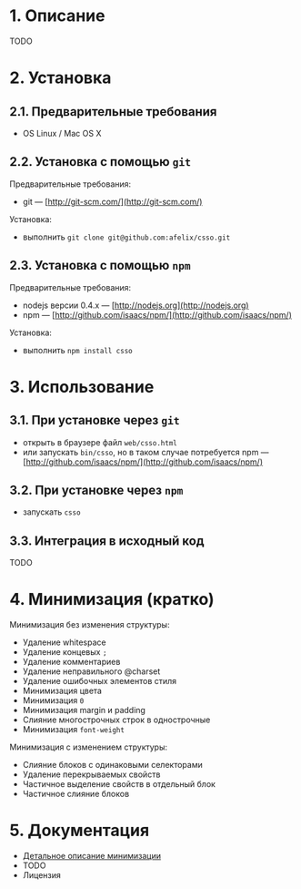 # 1. Описание

TODO

# 2. Установка

## 2.1. Предварительные требования

* OS Linux / Mac OS X

## 2.2. Установка с помощью `git`

Предварительные требования:

* git&nbsp;— [http://git-scm.com/](http://git-scm.com/)

Установка:

* выполнить `git clone git@github.com:afelix/csso.git`

## 2.3. Установка с помощью `npm`

Предварительные требования:

* nodejs версии 0.4.x&nbsp;— [http://nodejs.org](http://nodejs.org)
* npm&nbsp;— [http://github.com/isaacs/npm/](http://github.com/isaacs/npm/)

Установка:

* выполнить `npm install csso`

# 3. Использование

## 3.1. При установке через `git`

* открыть в браузере файл `web/csso.html`
* или запускать `bin/csso`, но в таком случае потребуется npm&nbsp;— [http://github.com/isaacs/npm/](http://github.com/isaacs/npm/)

## 3.2. При установке через `npm`

* запускать `csso`

## 3.3. Интеграция в исходный код

TODO

# 4. Минимизация (кратко)

Минимизация без изменения структуры:

* Удаление whitespace
* Удаление концевых `;`
* Удаление комментариев
* Удаление неправильного @charset
* Удаление ошибочных элементов стиля
* Минимизация цвета
* Минимизация `0`
* Минимизация margin и padding
* Слияние многострочных строк в однострочные
* Минимизация `font-weight`

Минимизация с изменением структуры:

* Слияние блоков с одинаковыми селекторами
* Удаление перекрываемых свойств
* Частичное выделение свойств в отдельный блок
* Частичное слияние блоков

# 5. Документация

* [Детальное описание минимизации](https://github.com/afelix/csso/blob/master/MANUAL.ru.md)
* TODO
* Лицензия

